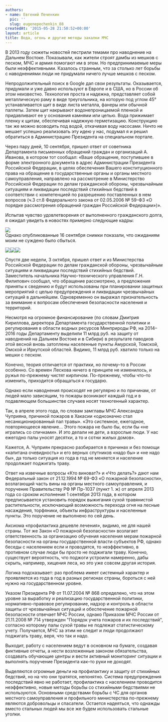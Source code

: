 ```yaml
---
authors:
- name: Евгений Печенкин
  pic: ''
  slug: eugenepechenkin_88
createdAt: '2015-05-28 21:50:52+00:00'
layout: article
title: Вода, огонь и другие методы закалки МЧС
---
```


В 2013 году сюжеты новостей пестрили темами про наводнение на Дальнем Востоке. Показывали, как жители строят дамбы из мешков с песком, МЧС и армия помогают им в этом. Но предпринимаемые меры были неэффективными. Казалось странным, что за столько лет борьбы с наводнениями люди не придумали ничего лучше мешков с песком.

Непродолжительный поиск в Google дал свои результаты. Оказывается, придумали и уже давно используют в Европе и в США, но в России об этом неизвестно. Технология проста и надежна, представляет собой металлическую раму в виде треугольника, на которую под углом 45° устанавливается щит в виде листа металла, фанеры или обычной паллеты. Затем щит накрывают водонепроницаемой пленкой и придавливают ее у основания камнями или цепью. Вода прижимает пленку к щитам, обеспечивая надежную герметизацию. Конструкцию так же можно возводить под водой, откачивая воду насосами. Ничто не мешает успешно реализовать эту идею у нас, подумал я и решил обратиться в Администрацию Президента на специальном портале.

Через пару дней, 10 сентября, пришел ответ от советника Департамента письменных обращений граждан и организаций А. Иванова, в котором тот сообщал: «Ваше обращение, поступившее в форме электронного документа в адрес Администрации Президента Российской Федерации, в целях обеспечения Вашего конституционного права на обращение в государственные органы и органы местного самоуправления, направлено на рассмотрение в Министерство Российской Федерации по делам гражданской обороны, чрезвычайным ситуациям и ликвидации последствий стихийных бедствий в соответствии с компетенцией по разрешению поставленных в нем вопросов (ч.3 ст.8 Федерального закона от 02.05.2006 № 59-ФЗ «О порядке рассмотрения обращений граждан Российской Федерации»)».

Испытав чувство удовлетворения от выполненного гражданского долга, я ожидал увидеть в новостях примерно следующие кадры:

![](https://assets.discours.io/unsafe/900x/production/image/00bb5f50-a54b-11e8-bfc7-9b5979ddfe3f.jpeg)  
Однако опубликованные 16 сентября снимки показали, что ожиданиям моим не суждено было сбыться.

![](https://assets.discours.io/unsafe/900x/production/image/011c6b10-a54b-11e8-bfc7-9b5979ddfe3f.jpeg)![](https://assets.discours.io/unsafe/900x/production/image/01633810-a54b-11e8-bfc7-9b5979ddfe3f.jpeg)![](https://assets.discours.io/unsafe/900x/production/image/01bdb420-a54b-11e8-bfc7-9b5979ddfe3f.jpeg)  
  
Спустя две недели, 3 октября, пришел ответ и из Министерства Российской Федерации по делам гражданской обороны, чрезвычайным ситуациям и ликвидации последствий стихийных бедствий. Заместитель начальника Научно-технического управления Г.Н. Филипович сообщал, что обращение рассмотрено, а предложения приняты к сведению и будут использованы при планировании защитных мероприятий с целью предупреждения и ликвидации чрезвычайных ситуаций в дальнейшем. Одновременно он выражал признательность за внимание к вопросам обеспечения безопасности населения и территорий.  


Несмотря на огромное финансирование (по словам Дмитрия Кириллова, директора Департамента государственной политики и регулирования в области водных ресурсов Минприроды РФ, на 2014–2016 годы Департаменту выделили 11 млрд руб. на защиту от наводнений на Дальнем Востоке и в Сибири) в результате паводков этой весной вновь затоплены населенные пункты Амурской, Томской, Омской и Иркутской областей. Видимо, 11 млрд руб. хватило только на мешки с песком.

Конечно, теория отличается от практики, но почему–то в России особенно. Со времен Лескова ничего в принципе не изменилось, и ружья по-прежнему чистят кирпичом. По-прежнему, чтобы что–то изменить, приходится обращаться к государю.

Однако если наводнения происходят не регулярно и по причинам, от людей мало зависящим, то пожары возникают каждый год и в подавляющем большинстве случаев носят техногенный характер.

Так, в апреле этого года, по словам замглавы МЧС Александра Чуприяна, причиной пожаров в Хакасии «однозначно стал несанкционированный пал травы». «Это системное, ежегодное, повторяющееся явление… Этого пожара не было бы, если бы «не игрались со спичками». И это делали не дети, а взрослые люди. У нас ежегодно палы уносят десятки, а то и сотни жилых домов».

Кажется, А. Чуприян прекрасно разбирается в причинах и без помощи «капитана очевидность» и его верных спутников «надо бы» и «не надо бы», да только ситуация из года в год не меняется и население продолжает поджигать траву.

Ответ на извечные вопросы «Кто виноват?» и «Что делать?» дают нам Федеральный закон от 21.12.1994 № 69-ФЗ «О пожарной безопасности», возлагающий часть вины на органы местного самоуправления, и поручение Правительству РФ № Пр-1037 (пункт 1. ж) от апреля 2013 года со сроком исполнения 1 сентября 2013 года, в котором предписывается установить порядок выжигания сухой травянистой растительности, исключающий возможность перехода огня на лесные насаждения, торфяники, объекты инфраструктуры и населенные пункты. Это поручение не выполнено по сей день.

Аксиома «профилактика дешевле лечения», видимо, не для нашей страны. Тот же Закон «О пожарной безопасности» возлагает ответственность за организацию обучения населения мерам пожарной безопасности на органы государственной власти субъектов РФ, однако беседы с населением если и проводятся, то неэффективно, в противном случае люди бы просто не поджигали траву. Конечно, существует вероятность, что поджоги устроили намеренно, дабы скрыть, например, хищения леса, но это уже совсем другая история.

Логика подсказывает: раз проблема имеет системный характер и проявляется из года в год в разных регионах страны, бороться с ней нужно на государственном уровне.

Указом Президента РФ от 11.07.2004 № 868 определено, что на этом уровне за выработку и реализацию государственной политики, нормативно-правовое регулирование, надзор и контроль в области защиты от чрезвычайных ситуаций и обеспечение пожарной безопасности отвечает МЧС России, однако Приказом МЧС России от 21.11.2008 № 714 утвержден "Порядок учета пожаров и их последствий", согласно которому палы сухой травы не подлежат статистическому учету. Получается, МЧС за этим не следит и люди продолжают поджигать траву, веря, что так и надо.

Выходит, работу с населением ведут в основном на бумаге, создавая фиктивные отчеты, а нести возложенные законом обязательства, создавать обучающие центры и вести активный мониторинг ситуации и выполнять поручение Президента как–то руки не доходят.

Выделяются огромные деньги на профилактику и защиту от стихийных бедствий, но на что они тратятся, непонятно. Система предупреждения последствий явно не работает, профилактика с населением проводится неэффективно, новые методы борьбы со стихийными бедствиями не используются. Основными средствами борьбы с ЧС для органов местного самоуправления и профильного министерства по-прежнему являются добровольцы и спасатели. Остается надеяться, что однажды вместо стальных людей мы все же будем использовать стальные уголки.